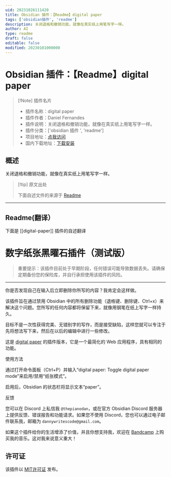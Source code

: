 ```yaml
---
uid: 20231026111420
title: Obsidian 插件：【Readme】digital paper
tags: ['obsidian插件', 'readme']
description: 关闭退格和撤销功能，就像在真实纸上用笔写字一样。
author: AI
type: readme
draft: false
editable: false
modified: 20230101000000
---
```


# Obsidian 插件：【Readme】digital paper

> [!Note] 插件名片
> - 插件名称：digital paper
> - 插件作者：Daniel Fernandes
> - 插件说明：关闭退格和撤销功能，就像在真实纸上用笔写字一样。
> - 插件分类：['obsidian 插件 ', 'readme']
> - 项目地址：[点我访问](https://github.com/danferns/digital-paper-obsidian-plugin)
> - 国内下载地址：[下载安装](https://pkmer.cn/products/plugin/pluginMarket/?digital-paper)

## 概述

关闭退格和撤销功能，就像在真实纸上用笔写字一样。

> [!tip] 原文出处
>
>下面自述文件的来源于 [Readme](https://ghproxy.net/https://raw.githubusercontent.com/danferns/digital-paper-obsidian-plugin/master/README.md)

---

## Readme(翻译）

下面是 [[digital-paper]] 插件的自述翻译

# 数字纸张黑曜石插件（测试版）

> 重要提示：该插件目前处于早期阶段，任何错误可能导致数据丢失。请确保定期备份您的保险库，并自行承担使用该插件的风险。

---

你是否发现自己在输入后立即删除你所写的内容？我肯定会这样做。

该插件旨在通过禁用 Obsidian 中的所有删除功能（退格键、删除键、Ctrl+x）来解决这个问题。您所写的任何内容都将保留下来，就像用钢笔在纸上写字一样持久。

目标不是一次性获得完美、无错别字的写作，而是接受缺陷，这样您就可以专注于先将想法写下来，然后在以后的编辑中进行一些修改。

这是 [digital paper](https://github.com/danferns/digital-paper) 的插件版本，它是一个最简化的 Web 应用程序，具有相同的功能。

使用方法

通过打开命令面板（Ctrl+P）并输入“digital paper: Toggle digital paper mode”来启用/禁用“纸张模式”。

启用后，Obsidian 的状态栏将显示文本“paper”。

反馈

您可以在 Discord 上私信我 `@thepianodan`，或在官方 Obsidian Discord 服务器上提供反馈、错误报告和功能请求。如果您不使用 Discord，您也可以通过电子邮件联系我，邮箱为 `dannywritescode@gmail.com`。

如果这个插件给你的生活增添了价值，并且你想支持我，欢迎在 [Bandcamp](https://twinklingkites.bandcamp.com/) 上购买我的音乐。这对我来说意义重大！

## 许可证

该插件以 [MIT许可证](LICENSE.md) 发布。
